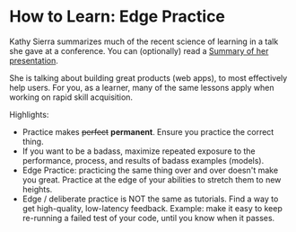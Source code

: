 
# How to Learn: Edge Practice

Kathy Sierra summarizes much of the recent science of learning in a talk she gave at a conference. You can (optionally) read a [Summary of her presentation](http://justingoeres.tumblr.com/post/32669772969/live-from-bos2012-building-a-minimum-badass-user).

She is talking about building great products (web apps), to most effectively help users. For you, as a learner, many of the same lessons apply when working on rapid skill acquisition. 

Highlights:
- Practice makes <s>perfect</s> **permanent**. Ensure you practice the correct thing.
- If you want to be a badass, maximize repeated exposure to the performance, process, and results of badass examples (models).
- Edge Practice: practicing the same thing over and over doesn't make you great. Practice at the edge of your abilities to stretch them to new heights.
- Edge / deliberate practice is NOT the same as tutorials. Find a way to get high-quality, low-latency feedback. Example: make it easy to keep re-running a failed test of your code, until you know when it passes.


